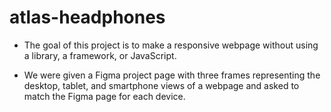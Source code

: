 # atlas-headphones

- The goal of this project is to make a responsive webpage without using a library, a framework, or JavaScript.

- We were given a Figma project page with three frames representing the desktop, tablet, and smartphone views of a webpage and asked to match the Figma page for each device.